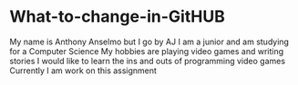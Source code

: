 # What-to-change-in-GitHUB
My name is Anthony Anselmo but I go by AJ
I am a junior and am studying for a Computer Science
My hobbies are playing video games and writing stories
I would like to learn the ins and outs of programming video games
Currently I am work on this assignment
